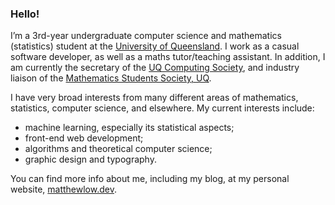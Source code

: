 ### Hello!

I’m a 3rd-year undergraduate computer science and mathematics (statistics) student at the [University of Queensland](https://www.uq.edu.au/). I work as a casual software developer, as well as a maths tutor/teaching assistant. In addition, I am currently the secretary of the [UQ Computing Society](https://uqcs.org/), and industry liaison of the [Mathematics Students Society, UQ](https://www.facebook.com/uqmss/).

I have very broad interests from many different areas of mathematics, statistics, computer science, and elsewhere. My current interests include:

- machine learning, especially its statistical aspects;
- front-end web development;
- algorithms and theoretical computer science;
- graphic design and typography.

You can find more info about me, including my blog, at my personal website, [matthewlow.dev](https://matthewlow.dev).
